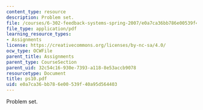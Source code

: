 ```yaml
---
content_type: resource
description: Problem set.
file: /courses/6-302-feedback-systems-spring-2007/e0a7ca36bb786e00539f40a95d564403_ps10.pdf
file_type: application/pdf
learning_resource_types:
- Assignments
license: https://creativecommons.org/licenses/by-nc-sa/4.0/
ocw_type: OCWFile
parent_title: Assignments
parent_type: CourseSection
parent_uid: 32c54c16-930e-7393-a118-8e53accb9078
resourcetype: Document
title: ps10.pdf
uid: e0a7ca36-bb78-6e00-539f-40a95d564403
---
```

Problem set.
